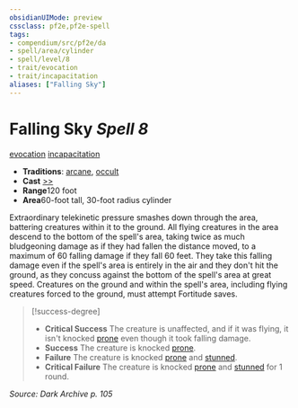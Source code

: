 ```yaml
---
obsidianUIMode: preview
cssclass: pf2e,pf2e-spell
tags:
- compendium/src/pf2e/da
- spell/area/cylinder
- spell/level/8
- trait/evocation
- trait/incapacitation
aliases: ["Falling Sky"]
---
```

# Falling Sky *Spell 8*   
[evocation](../../Rules/traits/evocation.md)  [incapacitation](../../Rules/traits/incapacitation.md)  

- **Traditions**: [arcane](../../Rules/traits/arcane.md), [occult](../../Rules/traits/occult.md)
- **Cast** [>>](../../Rules/core-rulebook/chapter-9-playing-the-game.md#Actions "Two-Action") 
- **Range**120 foot
- **Area**60-foot tall, 30-foot radius cylinder

Extraordinary telekinetic pressure smashes down through the area, battering creatures within it to the ground. All flying creatures in the area descend to the bottom of the spell's area, taking twice as much bludgeoning damage as if they had fallen the distance moved, to a maximum of 60 falling damage if they fall 60 feet. They take this falling damage even if the spell's area is entirely in the air and they don't hit the ground, as they concuss against the bottom of the spell's area at great speed. Creatures on the ground and within the spell's area, including flying creatures forced to the ground, must attempt Fortitude saves.

> [!success-degree] 
> - **Critical Success** The creature is unaffected, and if it was flying, it isn't knocked [prone](../../Rules/conditions.md#Prone) even though it took falling damage.
> - **Success** The creature is knocked [prone](../../Rules/conditions.md#Prone).
> - **Failure** The creature is knocked [prone](../../Rules/conditions.md#Prone) and [stunned](../../Rules/conditions.md#Stunned).
> - **Critical Failure** The creature is knocked [prone](../../Rules/conditions.md#Prone) and [stunned](../../Rules/conditions.md#Stunned) for 1 round.

*Source: Dark Archive p. 105*